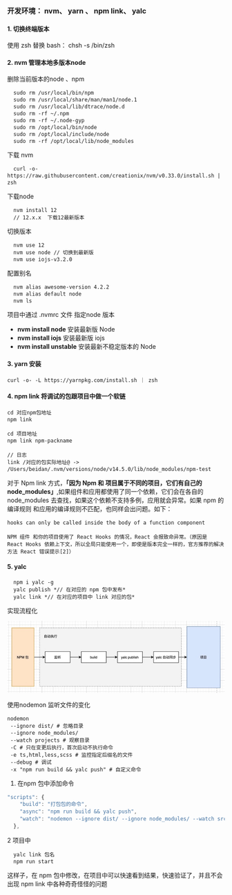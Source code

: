 ### 开发环境： nvm、 yarn 、 npm link、 yalc

#### 1. 切换终端版本

使用 zsh 替换 bash： chsh -s /bin/zsh

#### 2. nvm 管理本地多版本node

删除当前版本的node 、npm

```
  sudo rm /usr/local/bin/npm
  sudo rm /usr/local/share/man/man1/node.1
  sudo rm /usr/local/lib/dtrace/node.d
  sudo rm -rf ~/.npm
  sudo rm -rf ~/.node-gyp
  sudo rm /opt/local/bin/node
  sudo rm /opt/local/include/node
  sudo rm -rf /opt/local/lib/node_modules
```

下载 nvm

```shell
  curl -o- https://raw.githubusercontent.com/creationix/nvm/v0.33.0/install.sh | zsh
```

下载node

```
  nvm install 12
  // 12.x.x  下载12最新版本
```

切换版本

```
  nvm use 12
  nvm use node // 切换到最新版
  nvm use iojs-v3.2.0
```

配置别名

```
  nvm alias awesome-version 4.2.2
  nvm alias default node
  nvm ls
```

项目中通过 .nvmrc 文件 指定node 版本

- **nvm install node** 安装最新版 Node
- **nvm install iojs** 安装最新版 iojs
- **nvm install unstable** 安装最新不稳定版本的 Node

#### 3. yarn 安装

```shell
curl -o- -L https://yarnpkg.com/install.sh ｜ zsh
```

#### 4. npm link 将调试的包跟项目中做一个软链

```
cd 对应npm包地址
npm link

cd 项目地址
npm link npm-packname

// 日志
link /对应的包实际地址@ -> /Users/beidan/.nvm/versions/node/v14.5.0/lib/node_modules/npm-test
```

对于 Npm link 方式，**「因为 Npm 和 项目属于不同的项目，它们有自己的 node_modules」**,如果组件和应用都使用了同一个依赖，它们会在各自的 node_modules 去查找，如果这个依赖不支持多例，应用就会异常。如果 npm 的编译规则 和应用的编译规则不匹配，也同样会出问题。如下：

```
hooks can only be called inside the body of a function component

NPM 组件 和你的项目使用了 React Hooks 的情况，React 会报致命异常。（原因是 React Hooks 依赖上下文，所以全局只能使用一个，即使是版本完全一样的，官方推荐的解决方法 React 错误提示[2]）
```

#### 5. yalc

```shell
  npm i yalc -g
  yalc publish *// 在对应的 npm 包中发布*
  yalc link *// 在对应的项目中 link 对应的包*
```

实现流程化

![image-20210629190331821](../images/image-20210629190331821.png)

使用nodemon 监听文件的变化

```
nodemon
 --ignore dist/ # 忽略目录
 --ignore node_modules/
 --watch projects # 观察目录
 -C # 只在变更后执行，首次启动不执行命令
 -e ts,html,less,scss # 监控指定后缀名的文件
 --debug # 调试
 -x "npm run build && yalc push" # 自定义命令
```

1. 在npm 包中添加命令

```js
"scripts": {
    "build": "打包包的命令",
    "async": "npm run build && yalc push",
    "watch": "nodemon --ignore dist/ --ignore node_modules/ --watch src/ -C -e ts,tsx,scss --debug -x 'tnpm run async'", // 自动监听
  },
```

2 项目中

```
  yalc link 包名
  npm run start
```

这样子，在 npm 包中修改，在项目中可以快速看到结果，快速验证了，并且不会出现 npm link 中各种奇奇怪怪的问题
